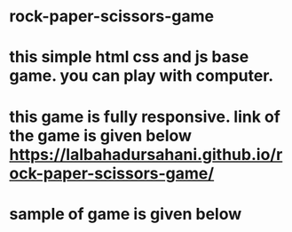 # rock-paper-scissors-game
# this simple html css and js base game. you can play with computer.
# this game is fully responsive. link of the game is given below https://lalbahadursahani.github.io/rock-paper-scissors-game/
# sample of game is given below

